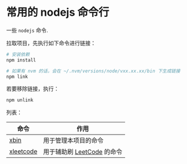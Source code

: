 # 常用的 nodejs 命令行

一些 `nodejs` 命令.

拉取项目，先执行如下命令进行链接：

```bash
# 安装依赖
npm install

# 如果有 nvm 的话，会在 ~/.nvm/versions/node/vxx.xx.xx/bin 下生成链接
npm link
```

若要移除链接，执行：

```bash
npm unlink
```

列表：

|命令|作用|
|---|---|
|[xbin](bin/xbin/readme.md)|用于管理本项目的命令|
|[xleetcode](bin/xleetcode/readme.md)|用于辅助刷 [LeetCode](https://leetcode-cn.com/) 的命令|
